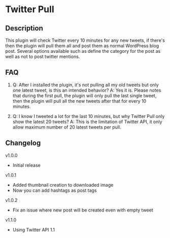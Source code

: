 Twitter Pull
============

Description
-----------

This plugin will check Twitter every 10 minutes for any new tweets, if there's then the plugin will pull them all and post them as normal WordPress blog post. Several options available such as define the category for the post as well as not to post twitter mentions.

FAQ
---

1.  Q: After I installed the plugin, it's not pulling all my old tweets but only one latest tweet, is this an intended behavior?
    A: Yes it is. Please notes that during the first pull, the plugin will only pull the last single tweet, then the plugin will pull all the new tweets after that for every 10 minutes.

2.  Q: I know I tweeted a lot for the last 10 minutes, but why Twitter Pull only show the latest 20 tweets?
    A: This is the limitation of Twitter API, it only allow maximum number of 20 latest tweets per pull.

Changelog
---------

v1.0.0

- Initial release

v1.0.1

- Added thumbnail creation to downloaded image
- Now you can add hashtags as post tags

v1.0.2

- Fix an issue where new post will be created even with empty tweet

v1.1.0

- Using Twitter API 1.1

